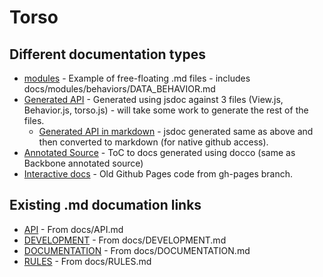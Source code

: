 # Torso

## Different documentation types

* [modules](../modules) - Example of free-floating .md files - includes docs/modules/behaviors/DATA_BEHAVIOR.md
* [Generated API](../api) - Generated using jsdoc against 3 files (View.js, Behavior.js, torso.js) - will take some work to generate the rest of the files.
  * [Generated API in markdown](../apimd/API.md) - jsdoc generated same as above and then converted to markdown (for native github access).
* [Annotated Source](../ANNOTATED.md) - ToC to docs generated using docco (same as Backbone annotated source)
* [Interactive docs](../interactive) - Old Github Pages code from gh-pages branch.

## Existing .md documation links

* [API](../API.md) - From docs/API.md
* [DEVELOPMENT](../DEVELOPMENT.md) - From docs/DEVELOPMENT.md
* [DOCUMENTATION](../DOCUMENTATION.md) - From docs/DOCUMENTATION.md
* [RULES](../RULES.md) - From docs/RULES.md
